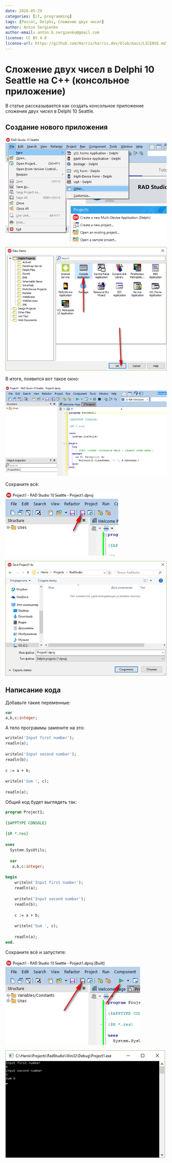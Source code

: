 ```yaml
---
date: 2016-05-29
categories: [it, programming]
tags: [Pascal, Delphi, Сложение двух чисел]
author: Anton Sergienko
author-email: anton.b.sergienko@gmail.com
license: CC BY 4.0
license-url: https://github.com/Harrix/harrix.dev/blob/main/LICENSE.md
---
```


# Сложение двух чисел в Delphi 10 Seattle на C++ (консольное приложение)

В статье рассказывается как создать консольное приложение сложения двух чисел в Delphi 10 Seattle.

## Создание нового приложения

![Создание нового проекта](img/new-project_01.png)

![Выбор консольного типа проекта](img/new-project_02.png)

В итоге, появится вот такое окно:

![Созданный проект](img/new-project_03.png)

Сохраните всё:

![Сохранение проекта](img/new-project_04.png)

![Сохранение файла проекта](img/new-project_05.png)

## Написание кода

Добавьте такие переменные:

```pascal
var
a,b,c:integer;
```

А тело программы замените на это:

```pascal
writeln('Input first number');
readln(a);

writeln('Input second number');
readln(b);

c := a + b;

writeln('Sum ', c);

readln(a);
```

Общий код будет выглядеть так:

```pascal
program Project1;

{$APPTYPE CONSOLE}

{$R *.res}

uses
  System.SysUtils;

  var
   a,b,c:integer;

begin
    writeln('Input first number');
    readln(a);

    writeln('Input second number');
    readln(b);

    c := a + b;

    writeln('Sum ', c);

    readln(a);
end.
```

Сохраните всё и запустите:

![Запуск приложения](img/run.png)

![Результат выполненной программы](img/result.png)
